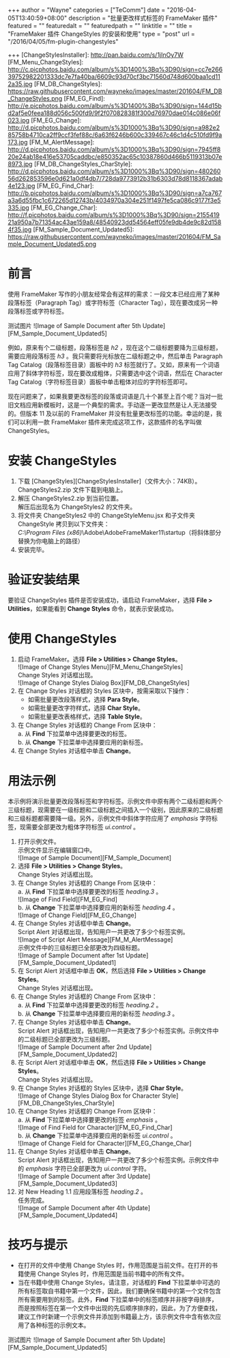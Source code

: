 +++
author = "Wayne"
categories = ["TeComm"]
date = "2016-04-05T13:40:59+08:00"
description = "批量更改样式标签的 FrameMaker 插件"
featured = ""
featuredalt = ""
featuredpath = ""
linktitle = ""
title = "FrameMaker 插件 ChangeStyles 的安装和使用"
type = "post"
url = "/2016/04/05/fm-plugin-changestyles"

+++
[ChangeStylesInstaller]: http://pan.baidu.com/s/1jInOy7W
[FM_Menu_ChangeStyles]: http://c.picphotos.baidu.com/album/s%3D1400%3Bq%3D90/sign=cc7e26639752982201333dc7e7fa40ba/6609c93d70cf3bc71560d748d600baa1cd112a35.jpg
[FM_DB_ChangeStyles]: https://raw.githubusercontent.com/wayneko/images/master/201604/FM_DB_ChangeStyles.png
[FM_EG_Find]: http://e.picphotos.baidu.com/album/s%3D1400%3Bq%3D90/sign=144d15bd2af5e0feea188d056c500fd9/9f2f070828381f300d76970dae014c086e06f023.jpg
[FM_EG_Change]: http://d.picphotos.baidu.com/album/s%3D1000%3Bq%3D90/sign=a982e285758b4710ca2ff9ccf3fef88c/6a63f6246b600c339467c46c1d4c510fd9f9a173.jpg
[FM_M_AlertMessage]: http://d.picphotos.baidu.com/album/s%3D1000%3Bq%3D90/sign=7945ff820e24ab18e416e53705caddbc/e850352ac65c10387860d466b5119313b07e8973.jpg
[FM_DB_ChangeStyles_CharStyle]: http://d.picphotos.baidu.com/album/s%3D1000%3Bq%3D90/sign=48026056d262853596e0d621a0df4db7/728da9773912b31b6303d78d8118367adab4e123.jpg
[FM_EG_Find_Char]: http://b.picphotos.baidu.com/album/s%3D1000%3Bq%3D90/sign=a7ca767a3a6d55fbc1c672265d12743b/4034970a304e251f1497fe5ca086c9177f3e5335.jpg
[FM_EG_Change_Char]: http://f.picphotos.baidu.com/album/s%3D1000%3Bq%3D90/sign=215541921a950a7b71354ac43ae159a8/48540923dd54564eff05fe9db4de9c82d1584f35.jpg
[FM_Sample_Document_Updated5]: https://raw.githubusercontent.com/wayneko/images/master/201604/FM_Sample_Document_Updated5.png
# 前言

使用 FrameMaker 写作的小朋友经常会有这样的需求：一段文本已经应用了某种段落标签（Paragraph Tag）或字符标签（Character Tag），现在要改成另一种段落标签或字符标签。

测试图片
![Image of Sample Document after 5th Update][FM_Sample_Document_Updated5]

例如，原来有个二级标题，段落标签是 *h2* ，现在这个二级标题要降为三级标题，需要应用段落标签 *h3* 。我只需要将光标放在二级标题之中，然后单击 Paragraph Tag Catalog（段落标签目录）面板中的 *h3* 标签就行了。又如，原来有一个词语应用了斜体字符标签，现在要改成粗体，只需要选中这个词语，然后在 Character Tag Catalog（字符标签目录）面板中单击粗体对应的字符标签即可。

现在问题来了，如果我要更改标签的段落或词语是几十个甚至上百个呢？当对一批旧文档应用新模板时，这是一个典型的需求。手动逐一更改显然是让人无法接受的。但版本 11 及以前的 FrameMaker 并没有批量更改标签的功能。幸运的是，我们可以利用一款 FrameMaker 插件来完成这项工作，这款插件的名字叫做 ChangeStyles。

# 安装 ChangeStyles

1. 下载 [ChangeStyles][ChangeStylesInstaller]（文件大小：74KB）。  
   ChangeStyles2.zip 文件下载到电脑上。
2. 解压 ChangeStyles2.zip 到当前位置。  
   解压后出现名为 ChangeStyles2 的文件夹。
3. 将文件夹 ChangeStyles2 中的 ChangeStyleMenu.jsx 和子文件夹 ChangeStyle 拷贝到以下文件夹：  
   *C:\Program Files (x86)*\Adobe\AdobeFrameMaker11\startup（将斜体部分替换为你电脑上的路径）
4. 安装完毕。

# 验证安装结果

要验证 ChangeStyles 插件是否安装成功，请启动 FrameMaker，选择 **File > Utilities**，如果能看到 **Change Styles** 命令，就表示安装成功。

# 使用 ChangeStyles

1. 启动 FrameMaker。选择 **File > Utilities > Change Styles**。  
   ![Image of Change Styles Menu][FM_Menu_ChangeStyles]  
   Change Styles 对话框出现。  
   ![Image of Change Styles Dialog Box][FM_DB_ChangeStyles] 
2. 在 Change Styles 对话框的 Styles 区块中，按需采取以下操作：  
   * 如需批量更改段落样式，选择 **Para Style**。
   * 如需批量更改字符样式，选择 **Char Style**。
   * 如需批量更改表格样式，选择 **Table Style**。
3. 在 Change Styles 对话框的 Change From 区块中：  
   a. 从 **Find** 下拉菜单中选择要更改的标签。  
   b. 从 **Change** 下拉菜单中选择要应用的新标签。
4. 在 Change Styles 对话框中单击 **Change**。

# 用法示例

本示例将演示批量更改段落标签和字符标签。示例文件中原有两个二级标题和两个三级标题，现需要在一级标题和二级标题之间插入一个级别，因此原来的二级标题和三级标题都需要降一级。另外，示例文件中斜体字符应用了 *emphasis* 字符标签，现需要全部更改为粗体字符标签 *ui.control* 。

1. 打开示例文件。  
   示例文件显示在编辑窗口中。  
   ![Image of Sample Document][FM_Sample_Document]
2. 选择 **File > Utilities > Change Styles**。  
   Change Styles 对话框出现。
3. 在 Change Styles 对话框的 Change From 区块中：  
   a. 从 **Find** 下拉菜单中选择要更改的标签 *heading.3* 。  
      ![Image of Find Field][FM_EG_Find]  
   b. 从 **Change** 下拉菜单中选择要应用的新标签 *heading.4* 。  
      ![Image of Change Field][FM_EG_Change] 
4. 在 Change Styles 对话框中单击 **Change**。  
   Script Alert 对话框出现，告知用户一共更改了多少个标签实例。  
   ![Image of Script Alert Message][FM_M_AlertMessage]  
   示例文件中的三级标题已全部更改为四级标题。  
   ![Image of Sample Document after 1st Update][FM_Sample_Document_Updated1]
5. 在 Script Alert 对话框中单击 **OK**，然后选择 **File > Utilities > Change Styles**。  
   Change Styles 对话框出现。
6. 在 Change Styles 对话框的 Change From 区块中：  
   a. 从 **Find** 下拉菜单中选择要更改的标签 *heading.2* 。  
   b. 从 **Change** 下拉菜单中选择要应用的新标签 *heading.3* 。  
7. 在 Change Styles 对话框中单击 **Change**。  
   Script Alert 对话框出现，告知用户一共更改了多少个标签实例。示例文件中的二级标题已全部更改为三级标题。  
   ![Image of Sample Document after 2nd Update][FM_Sample_Document_Updated2]
8. 在 Script Alert 对话框中单击 **OK**，然后选择 **File > Utilities > Change Styles**。  
   Change Styles 对话框出现。
9. 在 Change Styles 对话框的 Styles 区块中，选择 **Char Style**。  
   ![Image of Change Styles Dialog Box for Character Style][FM_DB_ChangeStyles_CharStyle] 
10. 在 Change Styles 对话框的 Change From 区块中：  
   a. 从 **Find** 下拉菜单中选择要更改的标签 *emphasis* 。  
      ![Image of Find Field for Character][FM_EG_Find_Char]  
   b. 从 **Change** 下拉菜单中选择要应用的新标签 *ui.control* 。  
      ![Image of Change Field for Character][FM_EG_Change_Char] 
11. 在 Change Styles 对话框中单击 **Change**。  
   Script Alert 对话框出现，告知用户一共更改了多少个标签实例。示例文件中的 *emphasis* 字符已全部更改为 *ui.control* 字符。  
   ![Image of Sample Document after 3rd Update][FM_Sample_Document_Updated3]
12. 对 New Heading 1.1 应用段落标签 *heading.2* 。  
      任务完成。  
      ![Image of Sample Document after 4th Update][FM_Sample_Document_Updated4]

# 技巧与提示

* 在打开的文件中使用 Change Styles 时，作用范围是当前文件。在打开的书籍使用 Change Styles 时，作用范围是当前书籍中的所有文件。
* 当在书籍中使用 Change Styles，请注意，对话框的 **Find** 下拉菜单中可选的所有标签取自书籍中第一个文件，因此，我们要确保书籍中的第一个文件包含所有需要用到的标签。此外，**Find** 下拉菜单中的标签顺序并非按字母排序，而是按照标签在第一个文件中出现的先后顺序排序的，因此，为了方便查找，建议工作时新建一个示例文件并添加到书籍最上方，该示例文件中含有依次应用了各种标签的示例文本。

测试图片
![Image of Sample Document after 5th Update][FM_Sample_Document_Updated5]
